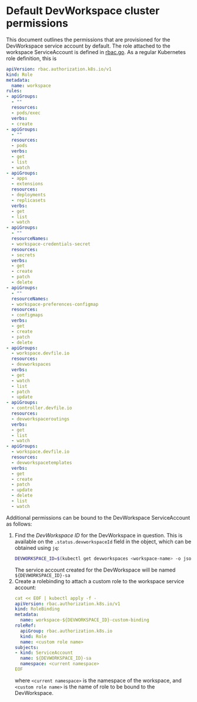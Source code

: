 # Default DevWorkspace cluster permissions

This document outlines the permissions that are provisioned for the DevWorkspace service account by default. The role attached to the workspace ServiceAccount is defined in [rbac.go](../pkg/provision/workspace/rbac.go). As a regular Kubernetes role definition, this is
```yaml
apiVersion: rbac.authorization.k8s.io/v1
kind: Role
metadata:
  name: workspace
rules:
- apiGroups:
  - ""
  resources:
  - pods/exec
  verbs:
  - create
- apiGroups:
  - ""
  resources:
  - pods
  verbs:
  - get
  - list
  - watch
- apiGroups:
  - apps
  - extensions
  resources:
  - deployments
  - replicasets
  verbs:
  - get
  - list
  - watch
- apiGroups:
  - ""
  resourceNames:
  - workspace-credentials-secret
  resources:
  - secrets
  verbs:
  - get
  - create
  - patch
  - delete
- apiGroups:
  - ""
  resourceNames:
  - workspace-preferences-configmap
  resources:
  - configmaps
  verbs:
  - get
  - create
  - patch
  - delete
- apiGroups:
  - workspace.devfile.io
  resources:
  - devworkspaces
  verbs:
  - get
  - watch
  - list
  - patch
  - update
- apiGroups:
  - controller.devfile.io
  resources:
  - devworkspaceroutings
  verbs:
  - get
  - list
  - watch
- apiGroups:
  - workspace.devfile.io
  resources:
  - devworkspacetemplates
  verbs:
  - get
  - create
  - patch
  - update
  - delete
  - list
  - watch
```

Additional permissions can be bound to the DevWorkspace ServiceAccount as follows:

1. Find the *DevWorkspace ID* for the DevWorkspace in question. This is available on the `.status.devworkspaceId` field in the object, which can be obtained using `jq`:
    ```bash
    DEVWORKSPACE_ID=$(kubectl get devworkspaces <workspace-name> -o json | jq -r '.status.devworkspaceId')
    ```
    The service account created for the DevWorkspace will be named `${DEVWORKSPACE_ID}-sa`
2. Create a rolebinding to attach a custom role to the workspace service account:
    ```yaml
    cat << EOF | kubectl apply -f -
    apiVersion: rbac.authorization.k8s.io/v1
    kind: RoleBinding
    metadata:
      name: workspace-${DEVWORKSPACE_ID}-custom-binding
    roleRef:
      apiGroup: rbac.authorization.k8s.io
      kind: Role
      name: <custom role name>
    subjects:
    - kind: ServiceAccount
      name: ${DEVWORKSPACE_ID}-sa
      namespace: <current namespace>
    EOF
    ```
    where `<current namespace>` is the namespace of the workspace, and `<custom role name>` is the name of role to be bound to the DevWorkspace.